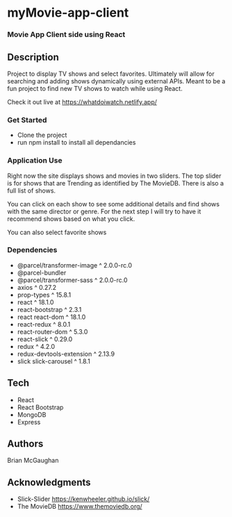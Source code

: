 # myMovie-app-client
 
### Movie App Client side using React

## Description

Project to display TV shows and select favorites. Ultimately will allow for searching and adding shows dynamically using external APIs. Meant to be a fun project to find new TV shows to watch while using React.

Check it out live at https://whatdoiwatch.netlify.app/



### Get Started

- Clone the project
- run npm install to install all dependancies

### Application Use

Right now the site displays shows and movies in two sliders. The top slider is for shows that are Trending as identified by The MovieDB. There is also a full list of shows.

You can click on each show to see some additional details and find shows with the same director or genre. For the next step I will try to have it recommend shows based on what you click.

You can also select favorite shows


### Dependencies
- @parcel/transformer-image ^ 2.0.0-rc.0
- @parcel-bundler
- @parcel/transformer-sass ^ 2.0.0-rc.0
- axios ^ 0.27.2
- prop-types ^ 15.8.1
- react ^ 18.1.0
- react-bootstrap ^ 2.3.1
- react react-dom ^ 18.1.0
- react-redux ^ 8.0.1
- react-router-dom ^ 5.3.0
- react-slick ^ 0.29.0
- redux ^ 4.2.0
- redux-devtools-extension ^ 2.13.9
- slick slick-carousel ^ 1.8.1

## Tech
- React
- React Bootstrap
- MongoDB
- Express

## Authors

Brian McGaughan

## Acknowledgments

- Slick-Slider https://kenwheeler.github.io/slick/
- The MovieDB https://www.themoviedb.org/

